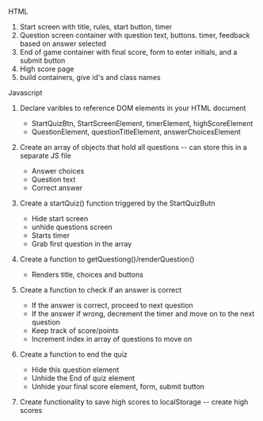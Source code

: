 HTML

1. Start screen with title, rules, start button, timer
2. Question screen container with question text, buttons. timer, feedback based on answer selected
3. End of game container with final score, form to enter initials, and a submit button
4. High score page
5. build containers, give id's and class names

Javascript

1. Declare varibles to reference DOM elements in your HTML document

    - StartQuizBtn, StartScreenElement, timerElement, highScoreElement
    - QuestionElement, questionTitleElement, answerChoicesElement

2. Create an array of objects that hold all questions -- can store this in a separate JS file

    - Answer choices
    - Question text
    - Correct answer

3. Create a startQuiz() function triggered by the StartQuizButn

    - Hide start screen
    - unhide questions screen
    - Starts timer
    - Grab first question in the array 

4. Create a function to getQuestiong()/renderQuestion()

    - Renders title, choices and buttons

5. Create a function to check if an answer is correct

    - If the answer is correct, proceed to next question
    - If the answer if wrong, decrement the timer and move on to the next question
    - Keep track of score/points
    - Increment index in array of questions to move on

6. Create a function to end the quiz

    - Hide this question element
    - Unhide the End of quiz element
    - Unhide your final score element, form, submit button

7. Create functionality to save high scores to localStorage -- create high scores 